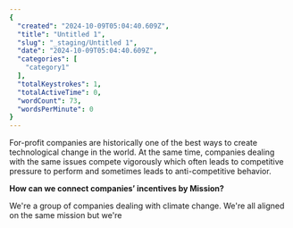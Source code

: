 ```yaml
---
{
  "created": "2024-10-09T05:04:40.609Z",
  "title": "Untitled 1",
  "slug": "_staging/Untitled 1",
  "date": "2024-10-09T05:04:40.609Z",
  "categories": [
    "category1"
  ],
  "totalKeystrokes": 1,
  "totalActiveTime": 0,
  "wordCount": 73,
  "wordsPerMinute": 0
}
---
```

For-profit companies are historically one of the best ways to create technological change in the world. At the same time, companies dealing with the same issues compete vigorously which often leads to competitive pressure to perform and sometimes leads to anti-competitive behavior.

**How can we connect companies’ incentives by Mission?**

We're a group of companies dealing with climate change. We're all aligned on the same mission but we're